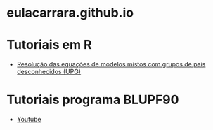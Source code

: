 # eulacarrara.github.io

# Tutoriais em R
- [Resolução das equações de modelos mistos com grupos de pais desconhecidos (UPG)](MME_UPG.html)

# Tutoriais programa BLUPF90
- [Youtube](https://www.youtube.com/@deltagplus)
